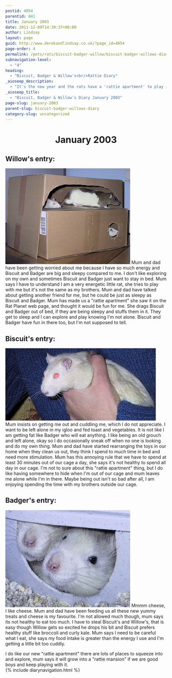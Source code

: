 ```yaml
---
postid: 4054
parentid: 841
title: January 2003
date: 2011-12-09T14:39:37+00:00
author: Lindsay
layout: page
guid: http://www.derekandlindsay.co.uk/?page_id=4054
page-order: 4
permalink: /pets/rats/biscuit-badger-willow/biscuit-badger-willows-diary/january-2003/
subnavigation-level:
  - "4"
heading:
  - "Biscuit, Badger & Willow's<br/>Rattie Diary"
_aioseop_description:
  - "It's the new year and the rats have a 'rattie apartment' to play in. Do they think it's fun or just somewhere to nap. Read the rats diary entry and find out."
_aioseop_title:
  - "Biscuit, Badger & Willow's Diary January 2003"
page-slug: january-2003
parent-slug: biscuit-badger-willows-diary
category-slug: uncategorized
---
```

<h1 style="text-align: center;">
  January 2003
</h1>

## Willow's entry:

<img class="alignright size-full wp-image-7973" title="Biscuit, Badger & Willow exploring a cardboard box" src="/wp-content/uploads/2011/12/162-6298_IMG.JPG" alt="Biscuit, Badger & Willow exploring a cardboard box" width="390" height="298" /> Mum and dad have been getting worried about me because I have so much energy and Biscuit and Badger are big and sleepy compared to me. I don't like exploring on my own and sometimes Biscuit and Badger just want to stay in bed. Mum says I have to understand I am a very energetic little rat, she tries to play with me but it's not the same as my brothers. Mum and dad have talked about getting another friend for me, but he could be just as sleepy as Biscuit and Badger. Mum has made us a "rattie apartment" she saw it on the Rat Planet web page, and thought it would be fun for me. She drags Biscuit and Badger out of bed, if they are being sleepy and stuffs them in it. They get to sleep and I can explore and play knowing I'm not alone. Biscuit and Badger have fun in there too, but I'm not supposed to tell.

## Biscuit's entry:

<img class="alignright size-full wp-image-7978" title="Our rat, Biscuit having a cuddle with Lindsay" src="/wp-content/uploads/2011/12/161-6166_IMG.JPG" alt="Our rat, Biscuit having a cuddle with Lindsay" width="470" height="225" /> Mum insists on getting me out and cuddling me, which I do not appreciate. I want to be left alone in my igloo and fed toast and vegetables. It is not like I am getting fat like Badger who will eat anything. I like being an old grouch and left alone, okay so I do occasionally sneak off when no one is looking and do my own thing. Mum and dad have started rearranging the toys in our home when they clean us out, they think I spend to much time in bed and need more stimulation. Mum has this annoying rule that we have to spend at least 30 minutes out of our cage a day, she says it's not healthy to spend all day in our cage. I'm not to sure about this "rattie apartment" thing, but I do like having somewhere to hide when I'm out of our cage and mum leaves me alone while I'm in there. Maybe being out isn't so bad after all, I am enjoying spending the time with my brothers outside our cage.

## Badger's entry:

<img class="alignright size-full wp-image-7976" title="Two little rat noses poking out their igloo" src="/wp-content/uploads/2011/12/162-6210_IMG.JPG" alt="Two little rat noses poking out their igloo" width="390" height="302" /> Mmmm cheese, I like cheese. Mum and dad have been feeding us all these new yummy treats and cheese is my favourite. I'm not allowed much though, mum says its not healthy to eat too much. I have to steal Biscuit's and Willow's, that is easy though Willow gets so excited he drops his bit and Biscuit prefers healthy stuff like broccoli and curly kale. Mum says I need to be careful what I eat, she says my food intake is greater than the energy I use and I'm getting a little bit too cuddly.

I do like our new "rattie apartment" there are lots of places to squeeze into and explore, mum says it will grow into a "rattie mansion" if we are good boys and keep playing with it.  
{% include diarynavigation.html %}